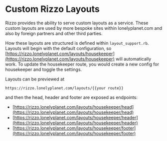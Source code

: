 # Custom Rizzo Layouts

Rizzo provides the ability to serve custom layouts as a service. These custom layouts are used by more bespoke sites within lonelyplanet.com and also by foreign partners and other third parties.

How these layouts are structured is defined within `layout_support.rb`. Layouts will begin with the default configuration, so [https://rizzo.lonelyplanet.com/layouts/housekeeper](https://rizzo.lonelyplanet.com/layouts/housekeeper) will automatically work. To update the housekeeper route, you would create a new config for housekeeper and toggle the settings.

Layouts can be previewed at

```
https://rizzo.lonelyplanet.com/layouts/{{your route}}
```

and then the head, header and footer are exposed as endpoints:

- [https://rizzo.lonelyplanet.com/layouts/housekeeper/head](https://rizzo.lonelyplanet.com/layouts/housekeeper/head)
- [https://rizzo.lonelyplanet.com/layouts/housekeeper/header](https://rizzo.lonelyplanet.com/layouts/housekeeper/header)
- [https://rizzo.lonelyplanet.com/layouts/housekeeper/footer](https://rizzo.lonelyplanet.com/layouts/housekeeper/footer)
